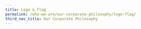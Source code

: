 ```yaml
---
title: Logo & Flag
permalink: /who-we-are/our-corporate-philosophy/logo-flag/
third_nav_title: Our Corporate Philosophy
---
```

